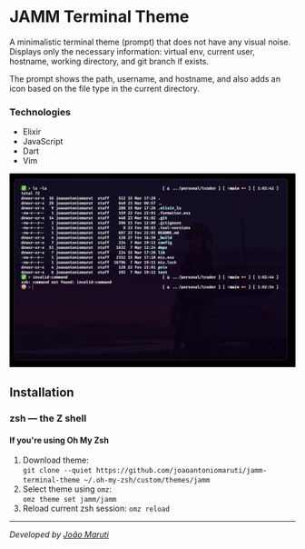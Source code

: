 # JAMM Terminal Theme

A minimalistic terminal theme (prompt) that does not have any visual noise. Displays only the necessary information: virtual env, current user, hostname, working directory, and git branch if exists.

The prompt shows the path, username, and hostname, and also adds an icon based on the file type in the current directory.
### Technologies
 - Elixir
 - JavaScript
 - Dart
 - Vim

![JAMM Terminal Theme](./assets/screenshot.png)

## Installation

### **zsh** — the Z shell

#### If you're using Oh My Zsh

1. Download theme: \
   `git clone --quiet https://github.com/joaoantoniomaruti/jamm-terminal-theme ~/.oh-my-zsh/custom/themes/jamm`
2. Select theme using `omz`: \
   `omz theme set jamm/jamm`
3. Reload current zsh session: `omz reload`


---
_Developed by [João Maruti](https://github.com/joaoantoniomaruti)_

